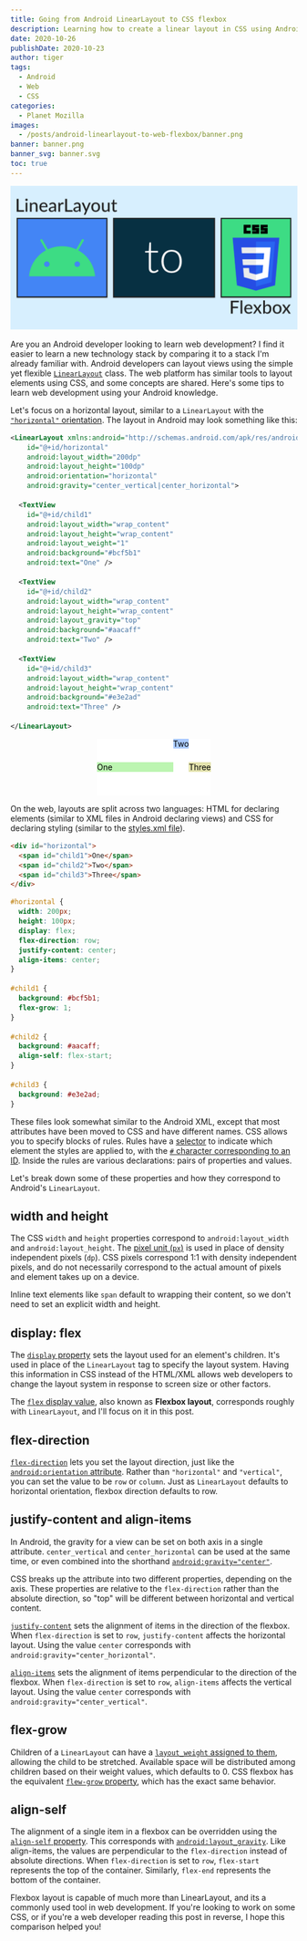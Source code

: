 ```yaml
---
title: Going from Android LinearLayout to CSS flexbox
description: Learning how to create a linear layout in CSS using Android experience.
date: 2020-10-26
publishDate: 2020-10-23
author: tiger
tags:
  - Android
  - Web
  - CSS
categories:
  - Planet Mozilla
images:
  - /posts/android-linearlayout-to-web-flexbox/banner.png
banner: banner.png
banner_svg: banner.svg
toc: true
---
```


![](banner.png)

Are you an Android developer looking to learn web development? I find it easier to learn a new technology stack by comparing it to a stack I'm already familiar with. Android developers can layout views using the simple yet flexible [`LinearLayout`](https://developer.android.com/reference/kotlin/android/widget/LinearLayout) class. The web platform has similar tools to layout elements using CSS, and some concepts are shared. Here's some tips to learn web development using your Android knowledge.

Let's focus on a horizontal layout, similar to a `LinearLayout` with the [`"horizontal"` orientation](https://developer.android.com/reference/kotlin/android/widget/LinearLayout#android:orientation). The layout in Android may look something like this:

```xml
<LinearLayout xmlns:android="http://schemas.android.com/apk/res/android"
    id="@+id/horizontal"
    android:layout_width="200dp"
    android:layout_height="100dp"
    android:orientation="horizontal"
    android:gravity="center_vertical|center_horizontal">

  <TextView
    id="@+id/child1"
    android:layout_width="wrap_content"
    android:layout_height="wrap_content"
    android:layout_weight="1"
    android:background="#bcf5b1"
    android:text="One" />

  <TextView
    id="@+id/child2"
    android:layout_width="wrap_content"
    android:layout_height="wrap_content"
    android:layout_gravity="top"
    android:background="#aacaff"
    android:text="Two" />

  <TextView
    id="@+id/child3"
    android:layout_width="wrap_content"
    android:layout_height="wrap_content"
    android:background="#e3e2ad"
    android:text="Three" />

</LinearLayout>
```

<style>
  #horizontal {
    color: black;
    background: white;
    margin: auto;

    width: 200px;
    height: 100px;
    display: flex;
    flex-direction: row;
    justify-content: center;
    align-items: center;
  }

  #child1 {
    background: #bcf5b1;
    flex-grow: 1;
  }

  #child2 {
    background: #aacaff;
    align-self: flex-start;
  }

  #child3 {
    background: #e3e2ad;
  }
</style>
<div id="horizontal">
  <span id="child1">One</span>
  <span id="child2">Two</span>
  <span id="child3">Three</span>
</div>

On the web, layouts are split across two languages: HTML for declaring elements (similar to XML files in Android declaring views) and CSS for declaring styling (similar to the [styles.xml file](https://developer.android.com/guide/topics/ui/look-and-feel/themes)).

```html
<div id="horizontal">
  <span id="child1">One</span>
  <span id="child2">Two</span>
  <span id="child3">Three</span>
</div>
```

```css
#horizontal {
  width: 200px;
  height: 100px;
  display: flex;
  flex-direction: row;
  justify-content: center;
  align-items: center;
}

#child1 {
  background: #bcf5b1;
  flex-grow: 1;
}

#child2 {
  background: #aacaff;
  align-self: flex-start;
}

#child3 {
  background: #e3e2ad;
}
```

These files look somewhat similar to the Android XML, except that most attributes have been moved to CSS and have different names. CSS allows you to specify blocks of rules. Rules have a [selector](https://developer.mozilla.org/en-US/docs/Learn/CSS/Building_blocks/Selectors) to indicate which element the styles are applied to, with the [`#` character corresponding to an ID](https://developer.mozilla.org/en-US/docs/Learn/CSS/Building_blocks/Selectors/Type_Class_and_ID_Selectors#ID_Selectors). Inside the rules are various declarations: pairs of properties and values.

Let's break down some of these properties and how they correspond to Android's `LinearLayout`.

## width and height

The CSS `width` and `height` properties correspond to `android:layout_width` and `android:layout_height`. The [pixel unit (`px`)](https://developer.mozilla.org/en-US/docs/Glossary/CSS_pixel) is used in place of density independent pixels (`dp`). CSS pixels correspond 1:1 with density independent pixels, and do not necessarily correspond to the actual amount of pixels and element takes up on a device.

Inline text elements like `span` default to wrapping their content, so we don't need to set an explicit width and height.

## display: flex

The [`display` property](https://developer.mozilla.org/en-US/docs/Web/CSS/display) sets the layout used for an element's children. It's used in place of the `LinearLayout` tag to specify the layout system. Having this information in CSS instead of the HTML/XML allows web developers to change the layout system in response to screen size or other factors.

The [`flex` display value](https://developer.mozilla.org/en-US/docs/Web/CSS/CSS_Flexible_Box_Layout), also known as **Flexbox layout**, corresponds roughly with `LinearLayout`, and I'll focus on it in this post.

## flex-direction

[`flex-direction`](https://developer.mozilla.org/en-US/docs/Web/CSS/flex-direction) lets you set the layout direction, just like the [`android:orientation` attribute](https://developer.android.com/reference/kotlin/android/widget/LinearLayout#android:orientation). Rather than `"horizontal"` and `"vertical"`, you can set the value to be `row` or `column`. Just as `LinearLayout` defaults to horizontal orientation, flexbox direction defaults to row.

## justify-content and align-items

In Android, the gravity for a view can be set on both axis in a single attribute. `center_vertical` and `center_horizontal` can be used at the same time, or even combined into the shorthand [`android:gravity="center"`](https://developer.android.com/reference/kotlin/android/widget/LinearLayout#android:gravity).

CSS breaks up the attribute into two different properties, depending on the axis. These properties are relative to the `flex-direction` rather than the absolute direction, so "top" will be different between horizontal and vertical content.

[`justify-content`](https://developer.mozilla.org/en-US/docs/Web/CSS/justify-content) sets the alignment of items in the direction of the flexbox. When `flex-direction` is set to `row`, `justify-content` affects the horizontal layout. Using the value `center` corresponds with `android:gravity="center_horizontal"`.

[`align-items`](https://developer.mozilla.org/en-US/docs/Web/CSS/align-items) sets the alignment of items perpendicular to the direction of the flexbox. When `flex-direction` is set to `row`, `align-items` affects the vertical layout. Using the value `center` corresponds with `android:gravity="center_vertical"`.

## flex-grow

Children of a `LinearLayout` can have a [`layout_weight` assigned to them](https://developer.android.com/reference/kotlin/android/widget/LinearLayout.LayoutParams#android:layout_weight), allowing the child to be stretched. Available space will be distributed among children based on their weight values, which defaults to 0. CSS flexbox has the equivalent [`flew-grow` property](https://developer.mozilla.org/en-US/docs/Web/CSS/flex-grow), which has the exact same behavior.

## align-self

The alignment of a single item in a flexbox can be overridden using the [`align-self` property](https://developer.mozilla.org/en-US/docs/Web/CSS/align-self). This corresponds with [`android:layout_gravity`](https://developer.android.com/reference/android/widget/LinearLayout.LayoutParams#attr_android:layout_weight). Like align-items, the values are perpendicular to the `flex-direction` instead of absolute directions. When `flex-direction` is set to `row`, `flex-start` represents the top of the container. Similarly, `flex-end` represents the bottom of the container.

Flexbox layout is capable of much more than LinearLayout, and its a commonly used tool in web development. If you're looking to work on some CSS, or if you're a web developer reading this post in reverse, I hope this comparison helped you!
